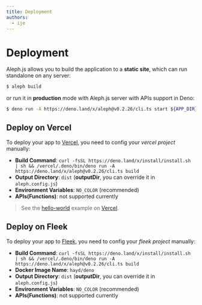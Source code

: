 ```yaml
---
title: Deployment
authors:
  - ije
---
```


# Deployment
Aleph.js allows you to build the application to a **static site**, which can run standalone on any server:

```bash
$ aleph build
```

or run it in **production** mode with Aleph.js server with APIs support in Deno:

```bash
$ deno run -A https://deno.land/x/aleph@v0.2.26/cli.ts start ${APP_DIR} --port 80
```

## Deploy on Vercel

To deploy your app to [Vercel](https://vercel.com), you need to config your *vercel project* manually:

- **Build Command**: `curl -fsSL https://deno.land/x/install/install.sh | sh && /vercel/.deno/bin/deno run -A https://deno.land/x/aleph@v0.2.26/cli.ts build`
- **Output Directory**: `dist` (**outputDir**, you can override it in `aleph.config.js`)
- **Environment Variables**: `NO_COLOR` (recommended)
- **APIs(Functions)**: not supported currently

> See the [hello-world](https://alephjs-hello-world.vercel.app/) example on [Vercel](https://vercel.com).


## Deploy on Fleek

To deploy your app to [Fleek](https://fleek.co), you need to config your *fleek project* manually:

- **Build Command**: `curl -fsSL https://deno.land/x/install/install.sh | sh && /vercel/.deno/bin/deno run -A https://deno.land/x/aleph@v0.2.26/cli.ts build`
- **Docker Image Name**: `hayd/deno`
- **Output Directory**: `dist` (**outputDir**, you can override it in `aleph.config.js`)
- **Environment Variables**: `NO_COLOR` (recommended)
- **APIs(Functions)**: not supported currently
